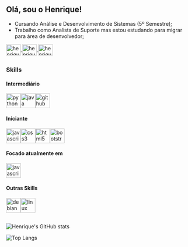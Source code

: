 
## Olá, sou o Henrique!

* Cursando Análise e Desenvolvimento de Sistemas (5º Semestre);
* Trabalho como Analista de Suporte mas estou estudando para migrar para área de desenvolvedor;

<a href="https://www.linkedin.com/in/henrique-albuquerque-7093b9167" target="_blank">
<img align="center" alt="henrique-linkedin" height="30" width="40" src="https://cdn.jsdelivr.net/npm/simple-icons@3.0.1/icons/linkedin.svg" style="max-width:100%;">
</a>
<a href="https://www.instagram.com/henriqueaf._/" target="_blank">
<img align="center" alt="henrique-instagram" height="30" width="40" src="https://cdn.jsdelivr.net/npm/simple-icons@3.0.1/icons/instagram.svg" style="max-width:100%;">
</a>
<a href="https://www.facebook.com/henriiqs/" target="_blank">
<img align="center" alt="henrique-facebook" height="30" width="40" src="https://cdn.jsdelivr.net/npm/simple-icons@3.0.1/icons/facebook.svg" style="max-width:100%;">
</a>

## 

### Skills

#### Intermediário
<img src="https://cdn.jsdelivr.net/gh/devicons/devicon/icons/python/python-original.svg" alt="python" width="40" height="40" style="max-width:100%;"></img><img src="https://cdn.jsdelivr.net/gh/devicons/devicon/icons/java/java-original.svg" alt="java" width="40" height="40" style="max-width:100%;"></img><img src="https://cdn.jsdelivr.net/gh/devicons/devicon/icons/github/github-original.svg" alt="github" width="40" height="40" style="max-width:100%;"></img>

#### Iniciante 
<img src="https://cdn.jsdelivr.net/gh/devicons/devicon/icons/javascript/javascript-original.svg" alt="javascript" width="40" height="40" style="max-width:100%;"></img><img src="https://cdn.jsdelivr.net/gh/devicons/devicon/icons/css3/css3-original.svg" alt="css3" width="40" height="40" style="max-width:100%;"></img><img src="https://cdn.jsdelivr.net/gh/devicons/devicon/icons/html5/html5-original.svg" alt="html5" width="40" height="40" style="max-width:100%;"></img><img src="https://cdn.jsdelivr.net/gh/devicons/devicon/icons/bootstrap/bootstrap-plain.svg" alt="bootstrap" width="40" height="40" style="max-width:100%;"></img>

#### Focado atualmente em
<img src="https://cdn.jsdelivr.net/gh/devicons/devicon/icons/javascript/javascript-original.svg" alt="javascript" width="40" height="40" style="max-width:100%;"></img>

#### Outras Skills
<img src="https://cdn.jsdelivr.net/gh/devicons/devicon/icons/debian/debian-original.svg" alt="debian" width="40" height="40" style="max-width:100%;"></img><img src="https://cdn.jsdelivr.net/gh/devicons/devicon/icons/windows8/windows8-original.svg" alt="linux" width="40" height="40" style="max-width:100%;"></img>

##

![Henrique's GitHub stats](https://github-readme-stats.vercel.app/api?username=henrique-af&show_icons=true&theme=tokyonight)

![Top Langs](https://github-readme-stats.vercel.app/api/top-langs/?username=henrique-af&layout=compact&theme=tokyonight)
